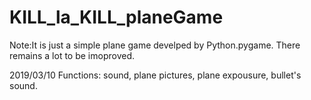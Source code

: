 # KILL_la_KILL_planeGame
Note:It is just a simple plane game develped by Python.pygame. There remains a lot to be imoproved.

2019/03/10
Functions: sound, plane pictures, plane expousure, bullet's sound.
